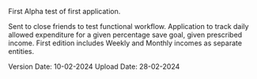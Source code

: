 First Alpha test of first application.

Sent to close friends to test functional workflow. Application to track daily allowed expenditure for a given percentage save goal, given prescribed income. 
First edition includes Weekly and Monthly incomes as separate entities.

Version Date: 10-02-2024
Upload Date: 28-02-2024

